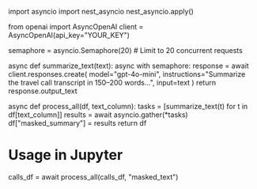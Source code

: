 import asyncio
import nest_asyncio
nest_asyncio.apply()

from openai import AsyncOpenAI
client = AsyncOpenAI(api_key="YOUR_KEY")

semaphore = asyncio.Semaphore(20)  # Limit to 20 concurrent requests

async def summarize_text(text):
    async with semaphore:
        response = await client.responses.create(
            model="gpt-4o-mini",
            instructions="Summarize the travel call transcript in 150–200 words...",
            input=text
        )
        return response.output_text

async def process_all(df, text_column):
    tasks = [summarize_text(t) for t in df[text_column]]
    results = await asyncio.gather(*tasks)
    df["masked_summary"] = results
    return df

# Usage in Jupyter
calls_df = await process_all(calls_df, "masked_text")
